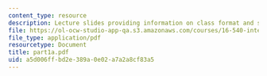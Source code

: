 ```yaml
---
content_type: resource
description: Lecture slides providing information on class format and structure.
file: https://ol-ocw-studio-app-qa.s3.amazonaws.com/courses/16-540-internal-flows-in-turbomachines-spring-2006/a5d006ffbd2e389a0e02a7a2a8cf83a5_part1a.pdf
file_type: application/pdf
resourcetype: Document
title: part1a.pdf
uid: a5d006ff-bd2e-389a-0e02-a7a2a8cf83a5
---
```

